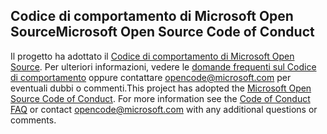 ## <a name="microsoft-open-source-code-of-conduct"></a><span data-ttu-id="27c04-101">Codice di comportamento di Microsoft Open Source</span><span class="sxs-lookup"><span data-stu-id="27c04-101">Microsoft Open Source Code of Conduct</span></span>
<span data-ttu-id="27c04-p101">Il progetto ha adottato il [Codice di comportamento di Microsoft Open Source](https://opensource.microsoft.com/codeofconduct/). Per ulteriori informazioni, vedere le [domande frequenti sul Codice di comportamento](https://opensource.microsoft.com/codeofconduct/faq/) oppure contattare [opencode@microsoft.com](mailto:opencode@microsoft.com) per eventuali dubbi o commenti.</span><span class="sxs-lookup"><span data-stu-id="27c04-p101">This project has adopted the [Microsoft Open Source Code of Conduct](https://opensource.microsoft.com/codeofconduct/). For more information see the [Code of Conduct FAQ](https://opensource.microsoft.com/codeofconduct/faq/) or contact [opencode@microsoft.com](mailto:opencode@microsoft.com) with any additional questions or comments.</span></span>